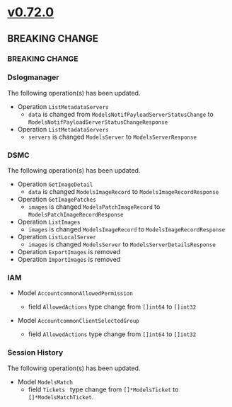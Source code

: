 # [v0.72.0]

## BREAKING CHANGE

### BREAKING CHANGE

### Dslogmanager

The following operation(s) has been updated.
- Operation `ListMetadataServers`
    - `data` is changed from `ModelsNotifPayloadServerStatusChange` to `ModelsNotifPayloadServerStatusChangeResponse`
- Operation `ListMetadataServers`
  - `servers` is changed `ModelsServer` to `ModelsServerResponse`

### DSMC

The following operation(s) has been updated.
- Operation `GetImageDetail`
  - `data` is changed `ModelsImageRecord` to `ModelsImageRecordResponse`
- Operation `GetImagePatches`
  - `images` is changed `ModelsPatchImageRecord` to `ModelsPatchImageRecordResponse`
- Operation `ListImages`
  - `images` is changed `ModelsImageRecord` to `ModelsImageRecordResponse`
- Operation `ListLocalServer`
  - `images` is changed `ModelsServer` to `ModelsServerDetailsResponse`
- Operation `ExportImages` is removed
- Operation `ImportImages` is removed

### IAM

- Model `AccountcommonAllowedPermission`
  - field `AllowedActions` type change from `[]int64` to `[]int32`

- Model `AccountcommonClientSelectedGroup`
  - field `AllowedActions` type change from `[]int64` to `[]int32`

### Session History

The following operation(s) has been updated.
- Model `ModelsMatch`
  - field `Tickets ` type change from `[]*ModelsTicket` to `[]*ModelsMatchTicket`.


[v0.72.0]: https://github.com/AccelByte/accelbyte-go-sdk/compare/v0.71.0..v0.72.0